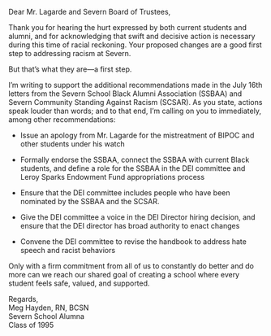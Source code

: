 Dear Mr. Lagarde and Severn Board of Trustees,

Thank you for hearing the hurt expressed by both current students and alumni, and for acknowledging that swift and decisive action is necessary during this time of racial reckoning. Your proposed changes are a good first step to addressing racism at Severn.

But that’s what they are—a first step.

I’m writing to support the additional recommendations made in the July 16th letters from the Severn School Black Alumni Association (SSBAA) and Severn Community Standing Against Racism (SCSAR). As you state, actions speak louder than words; and to that end, I’m calling on you to immediately, among other recommendations:

- Issue an apology from Mr. Lagarde for the mistreatment of BIPOC and other students under his watch

- Formally endorse the SSBAA, connect the SSBAA with current Black students, and define a role for the SSBAA in the DEI committee and Leroy Sparks Endowment Fund appropriations process

- Ensure that the DEI committee includes people who have been nominated by the SSBAA and the SCSAR. 

- Give the DEI committee a voice in the DEI Director hiring decision, and ensure that the DEI director has broad authority to enact changes

- Convene the DEI committee to revise the handbook to address hate speech and racist behaviors

Only with a firm commitment from all of us to constantly do better and do more can we reach our shared goal of creating a school where every student feels safe, valued, and supported. 

Regards,  
Meg Hayden, RN, BCSN  
Severn School Alumna  
Class of 1995  